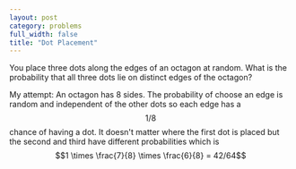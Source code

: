 ```yaml
---
layout: post
category: problems
full_width: false
title: "Dot Placement"
---
```

You place three dots along the edges of an octagon at random. What is the probability that all three dots lie on distinct edges of the octagon?

My attempt:
An octagon has 8 sides. The probability of choose an edge is random and independent of the other dots so each edge has a $$1/8$$ chance of having a dot. 
It doesn't matter where the first dot is placed but the second and third have different probabilities which is 
$$1 \times \frac{7}{8} \times \frac{6}{8} = 42/64$$
